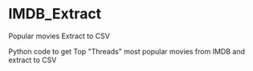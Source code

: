 # IMDB_Extract
Popular movies Extract to CSV

Python code to get Top "Threads" most popular movies from IMDB and extract to CSV
